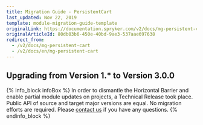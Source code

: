 ```yaml
---
title: Migration Guide - PersistentCart
last_updated: Nov 22, 2019
template: module-migration-guide-template
originalLink: https://documentation.spryker.com/v2/docs/mg-persistent-cart
originalArticleId: 80db03b6-450e-40bd-9ae3-537aae697638
redirect_from:
  - /v2/docs/mg-persistent-cart
  - /v2/docs/en/mg-persistent-cart
---
```


## Upgrading from Version 1.* to Version 3.0.0
{% info_block infoBox %}
In order to dismantle the Horizontal Barrier and enable partial module updates on projects, a Technical Release took place. Public API of source and target major versions are equal. No migration efforts are required. Please [contact us](https://spryker.com/en/support/) if you have any questions.
{% endinfo_block %}
